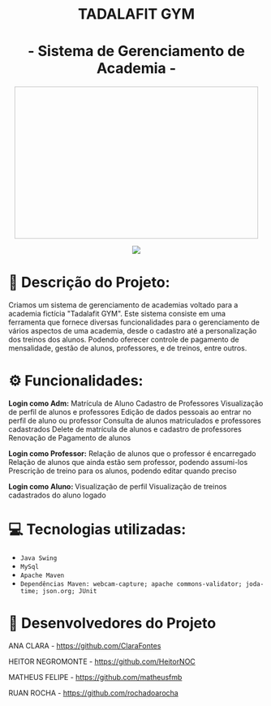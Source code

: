 <h1 align="center">  TADALAFIT GYM  </h1>
<h1 align="center">   - Sistema de Gerenciamento de Academia - </h1>

<p align = "center">
<img src=" " height="300" width="480">
</p>

<p align = "center">
<img src="http://img.shields.io/static/v1?label=STATUS&message=%20CONCLUIDO&color=GREEN&style=for-the-badge"/>
</p>

 
# 📝 Descrição do Projeto:
 
Criamos um sistema de gerenciamento de academias voltado para a academia fictícia "Tadalafit GYM". Este sistema consiste em uma ferramenta que fornece diversas funcionalidades para o gerenciamento de vários aspectos de uma academia, desde o cadastro  até a personalização dos treinos dos alunos. Podendo oferecer controle de pagamento de mensalidade, gestão de alunos, professores, e de treinos, entre outros. 
 
# ⚙️ Funcionalidades:

<b>Login como Adm:</b>
Matrícula de Aluno
Cadastro de Professores
Visualização de perfil de alunos e professores
Edição de dados pessoais ao entrar no perfil de aluno ou professor
Consulta de alunos matriculados e professores cadastrados
Delete de matrícula de alunos e cadastro de professores
Renovação de Pagamento de alunos

<b>Login como Professor:</b>
Relação de alunos que o professor é encarregado
Relação de alunos que ainda estão sem professor, podendo assumi-los
Prescrição de treino para os alunos, podendo editar quando preciso 

<b>Login como Aluno: </b>
Visualização de perfil
Visualização de treinos cadastrados do aluno logado


# 💻 Tecnologias utilizadas:

- ``Java Swing``
- ``MySql``
- ``Apache Maven``
- ``Dependências Maven: webcam-capture; apache commons-validator; joda-time; json.org; JUnit``


# 👥 Desenvolvedores do Projeto

 ANA CLARA - https://github.com/ClaraFontes
 
 HEITOR NEGROMONTE - https://github.com/HeitorNOC
 
 MATHEUS FELIPE - https://github.com/matheusfmb
 
 RUAN ROCHA - https://github.com/rochadoarocha
